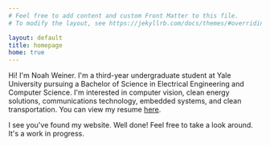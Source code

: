 ```yaml
---
# Feel free to add content and custom Front Matter to this file.
# To modify the layout, see https://jekyllrb.com/docs/themes/#overriding-theme-defaults

layout: default
title: homepage
home: true
---
```


<!--content-->
<p class="w-8/12 font-mono">
  Hi! I'm Noah Weiner. I'm a third-year undergraduate student at Yale University pursuing a Bachelor of Science in Electrical Engineering and Computer Science. I'm interested in computer vision, clean energy solutions, communications technology, embedded systems, and clean transportation. You can view my resume 
  <a href="https://drive.google.com/file/d/1S1kVd31-uaxMUWCOo_YeMfJLXhsWCFnv/view?usp=sharing">here</a>.
</p>
<p class="w-8/12 font-mono pt-4">
  I see you've found my website. Well done! Feel free to take a look around. It's a work in progress.
</p>


